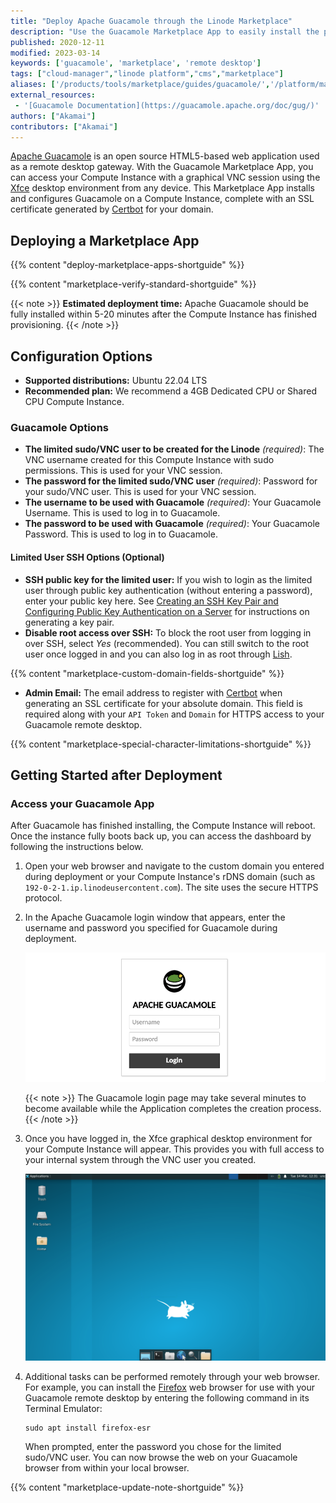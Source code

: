 ```yaml
---
title: "Deploy Apache Guacamole through the Linode Marketplace"
description: "Use the Guacamole Marketplace App to easily install the popular open source remote desktop and access your Linode from any device."
published: 2020-12-11
modified: 2023-03-14
keywords: ['guacamole', 'marketplace', 'remote desktop']
tags: ["cloud-manager","linode platform","cms","marketplace"]
aliases: ['/products/tools/marketplace/guides/guacamole/','/platform/marketplace/guacamole/','/guides/deploy-guacamole-with-marketplace-apps/','/guides/guacamole-marketplace-app/']
external_resources:
 - '[Guacamole Documentation](https://guacamole.apache.org/doc/gug/)'
authors: ["Akamai"]
contributors: ["Akamai"]
---
```


[Apache Guacamole](https://guacamole.apache.org/) is an open source HTML5-based web application used as a remote desktop gateway. With the Guacamole Marketplace App, you can access your Compute Instance with a graphical VNC session using the [Xfce](https://www.xfce.org/) desktop environment from any device. This Marketplace App installs and configures Guacamole on a Compute Instance, complete with an SSL certificate generated by [Certbot](https://certbot.eff.org/) for your domain.

## Deploying a Marketplace App

{{% content "deploy-marketplace-apps-shortguide" %}}

{{% content "marketplace-verify-standard-shortguide" %}}

{{< note >}}
**Estimated deployment time:** Apache Guacamole should be fully installed within 5-20 minutes after the Compute Instance has finished provisioning.
{{< /note >}}

## Configuration Options

- **Supported distributions:** Ubuntu 22.04 LTS
- **Recommended plan:**  We recommend a 4GB Dedicated CPU or Shared CPU Compute Instance.

### Guacamole Options

- **The limited sudo/VNC user to be created for the Linode** *(required)*: The VNC username created for this Compute Instance with sudo permissions. This is used for your VNC session.
- **The password for the limited sudo/VNC user** *(required)*: Password for your sudo/VNC user. This is used for your VNC session.
- **The username to be used with Guacamole** *(required)*: Your Guacamole Username. This is used to log in to Guacamole.
- **The password to be used with Guacamole** *(required)*: Your Guacamole Password. This is used to log in to Guacamole.

#### Limited User SSH Options (Optional)

- **SSH public key for the limited user:** If you wish to login as the limited user through public key authentication (without entering a password), enter your public key here. See [Creating an SSH Key Pair and Configuring Public Key Authentication on a Server](/docs/guides/use-public-key-authentication-with-ssh/) for instructions on generating a key pair.
- **Disable root access over SSH:** To block the root user from logging in over SSH, select *Yes* (recommended). You can still switch to the root user once logged in and you can also log in as root through [Lish](/docs/products/compute/compute-instances/guides/lish/).

{{% content "marketplace-custom-domain-fields-shortguide" %}}
- **Admin Email:** The email address to register with [Certbot](https://certbot.eff.org/) when generating an SSL certificate for your absolute domain. This field is required along with your `API Token` and `Domain` for HTTPS access to your Guacamole remote desktop.

{{% content "marketplace-special-character-limitations-shortguide" %}}

## Getting Started after Deployment

### Access your Guacamole App

After Guacamole has finished installing, the Compute Instance will reboot. Once the instance fully boots back up, you can access the dashboard by following the instructions below.

1.  Open your web browser and navigate to the custom domain you entered during deployment or your Compute Instance's rDNS domain (such as `192-0-2-1.ip.linodeusercontent.com`). The site uses the secure HTTPS protocol.

1. In the Apache Guacamole login window that appears, enter the username and password you specified for Guacamole during deployment.

    ![Screenshot of the Guacamole login page.](guacamole-login-screen.png)

    {{< note >}}
    The Guacamole login page may take several minutes to become available while the Application completes the creation process.
    {{< /note >}}

1. Once you have logged in, the Xfce graphical desktop environment for your Compute Instance will appear. This provides you with full access to your internal system through the VNC user you created.

     ![Screenshot of the Xfce desktop](xfce-desktop.png)

1. Additional tasks can be performed remotely through your web browser. For example, you can install the [Firefox](https://www.mozilla.org/firefox) web browser for use with your Guacamole remote desktop by entering the following command in its Terminal Emulator:

    ```command
    sudo apt install firefox-esr
    ```

    When prompted, enter the password you chose for the limited sudo/VNC user. You can now browse the web on your Guacamole browser from within your local browser.

{{% content "marketplace-update-note-shortguide" %}}
